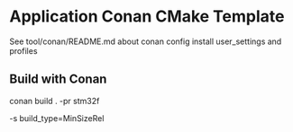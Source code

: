 # Application Conan CMake Template

See tool/conan/README.md about conan config install user_settings and profiles

## Build with Conan

  conan build . -pr stm32f

-s build_type=MinSizeRel
